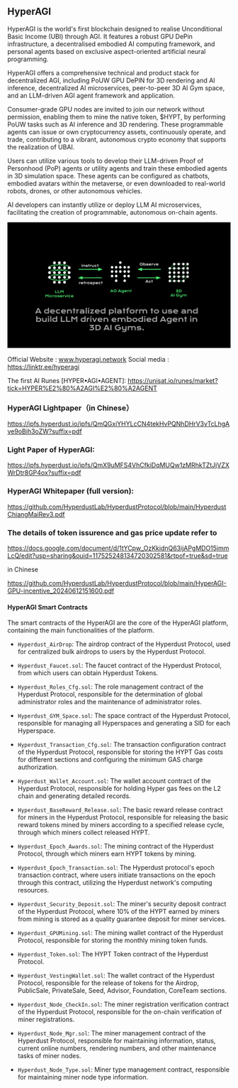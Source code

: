 ## HyperAGI

HyperAGI is the world's first blockchain designed to realise Unconditional Basic Income (UBI) through AGI. It features a robust GPU DePin infrastructure, a decentralised embodied AI computing framework, and personal agents based on exclusive aspect-oriented artificial neural programming.

HyperAGI offers a comprehensive technical and product stack for decentralized AGI, including PoUW GPU DePIN for 3D rendering and AI inference, decentralized AI microservices, peer-to-peer 3D AI Gym space, and an LLM-driven AGI agent framework and application.

Consumer-grade GPU nodes are invited to join our network without permission, enabling them to mine the native token, $HYPT, by performing PoUW tasks such as AI inference and 3D rendering. These programmable agents can issue or own cryptocurrency assets, continuously operate, and trade, contributing to a vibrant, autonomous crypto economy that supports the realization of UBAI.

Users can utilize various tools to develop their LLM-driven Proof of Personhood (PoP) agents or utility agents and train these embodied agents in 3D simulation space. These agents can be configured as chatbots, embodied avatars within the metaverse, or even downloaded to real-world robots, drones, or other autonomous vehicles.

AI developers can instantly utilize or deploy LLM AI microservices, facilitating the creation of programmable, autonomous on-chain agents.


![image](https://github.com/HyperdustLab/HyperdustProtocol/blob/main/HYPERDUST.svg)

Official Website : www.hyperagi.network
Social media : https://linktr.ee/hyperagi 

The first AI Runes [HYPER•AGI•AGENT]:
https://unisat.io/runes/market?tick=HYPER%E2%80%A2AGI%E2%80%A2AGENT


### HyperAGI Lightpaper（in Chinese）

https://ipfs.hyperdust.io/ipfs/QmQGxiYHYLcCN4tekHvPQNhDHrV3vTcLhgAve9oBih3oZW?suffix=pdf

### Light Paper of HyperAGI:

https://ipfs.hyperdust.io/ipfs/QmX9uMFS4VhCfkiDqMUQw1zMRhkTZtJjVZXWrDtr8GP4ox?suffix=pdf

### HyperAGI Whitepaper (full version):

https://github.com/HyperdustLab/HyperdustProtocol/blob/main/HyperdustChiangMaiRev3.pdf

### The details of token issurence and gas price update refer to

https://docs.google.com/document/d/1tYCpw_OzKkidnQ63ijAPgMDO15jmmLcQ/edit?usp=sharing&ouid=117525248134720302581&rtpof=true&sd=true

in Chinese

https://github.com/HyperdustLab/HyperdustProtocol/blob/main/HyperAGI-GPU-incentive_20240612151600.pdf


#### HyperAGI Smart Contracts

The smart contracts of the HyperAGI are the core of the HyperAGI  platform, containing the main functionalities of the platform.

- `Hyperdust_AirDrop`: The airdrop contract of the Hyperdust Protocol, used for centralized bulk airdrops to users by the Hyperdust Protocol.

- `Hyperdust_Faucet.sol`: The faucet contract of the Hyperdust Protocol, from which users can obtain Hyperdust Tokens.

- `Hyperdust_Roles_Cfg.sol`: The role management contract of the Hyperdust Protocol, responsible for the determination of global administrator roles and the maintenance of administrator roles.

- `Hyperdust_GYM_Space.sol`: The space contract of the Hyperdust Protocol, responsible for managing all Hyperspaces and generating a SID for each Hyperspace.

- `Hyperdust_Transaction_Cfg.sol`: The transaction configuration contract of the Hyperdust Protocol, responsible for storing the HYPT Gas costs for different sections and configuring the minimum GAS charge authorization.

- `Hyperdust_Wallet_Account.sol`: The wallet account contract of the Hyperdust Protocol, responsible for holding Hyper gas fees on the L2 chain and generating detailed records.

- `Hyperdust_BaseReward_Release.sol`: The basic reward release contract for miners in the Hyperdust Protocol, responsible for releasing the basic reward tokens mined by miners according to a specified release cycle, through which miners collect released HYPT.

- `Hyperdust_Epoch_Awards.sol`: The mining contract of the Hyperdust Protocol, through which miners earn HYPT tokens by mining.

- `Hyperdust_Epoch_Transaction.sol`: The Hyperdust protocol's epoch transaction contract, where users initiate transactions on the epoch through this contract, utilizing the Hyperdust network's computing resources.

- `Hyperdust_Security_Deposit.sol`: The miner's security deposit contract of the Hyperdust Protocol, where 10% of the HYPT earned by miners from mining is stored as a quality guarantee deposit for miner services.

- `Hyperdust_GPUMining.sol`: The mining wallet contract of the Hyperdust Protocol, responsible for storing the monthly mining token funds.

- `Hyperdust_Token.sol`: The HYPT Token contract of the Hyperdust Protocol.

- `Hyperdust_VestingWallet.sol`: The wallet contract of the Hyperdust Protocol, responsible for the release of tokens for the Airdrop, PublicSale, PrivateSale, Seed, Advisor, Foundation, CoreTeam sections.

- `Hyperdust_Node_CheckIn.sol`: The miner registration verification contract of the Hyperdust Protocol, responsible for the on-chain verification of miner registrations.

- `Hyperdust_Node_Mgr.sol`: The miner management contract of the Hyperdust Protocol, responsible for maintaining information, status, current online numbers, rendering numbers, and other maintenance tasks of miner nodes.

- `Hyperdust_Node_Type.sol`: Miner type management contract, responsible for maintaining miner node type information.




